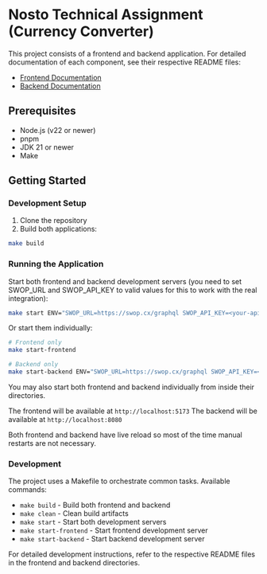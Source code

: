# Nosto Technical Assignment (Currency Converter)

This project consists of a frontend and backend application. For detailed documentation of each component, see their respective README files:

- [Frontend Documentation](./frontend/README.md)
- [Backend Documentation](./backend/README.md)

## Prerequisites

- Node.js (v22 or newer)
- pnpm
- JDK 21 or newer
- Make

## Getting Started

### Development Setup

1. Clone the repository
2. Build both applications:

```bash
make build
```

### Running the Application

Start both frontend and backend development servers (you need to set SWOP_URL and SWOP_API_KEY to valid values for this to work with the real integration):

```bash
make start ENV="SWOP_URL=https://swop.cx/graphql SWOP_API_KEY=<your-api-key>"
```

Or start them individually:

```bash
# Frontend only
make start-frontend

# Backend only
make start-backend ENV="SWOP_URL=https://swop.cx/graphql SWOP_API_KEY=<your-api-key>"
```

You may also start both frontend and backend individually from inside their directories.

The frontend will be available at `http://localhost:5173`
The backend will be available at `http://localhost:8080`

Both frontend and backend have live reload so most of the time manual restarts are not necessary.

### Development

The project uses a Makefile to orchestrate common tasks. Available commands:

- `make build` - Build both frontend and backend
- `make clean` - Clean build artifacts
- `make start` - Start both development servers
- `make start-frontend` - Start frontend development server
- `make start-backend` - Start backend development server

For detailed development instructions, refer to the respective README files in the frontend and backend directories.
